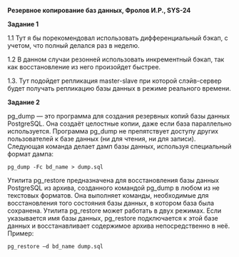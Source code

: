**Резервное копирование баз данных, Фролов И.Р., SYS-24**


**Задание 1**

1.1 Тут я бы порекомендовал использовать дифференциальный бэкап, с учетом, что полный делался раз в неделю.

1.2 В данном случаи резонней использовать инкрементный бэкап, так как восстановление из него произойдет быстрее.

1.3. Тут подойдет репликация master-slave при которой слэйв-сервер будет получать репликацию базы данных в режиме реального времени.

**Задание 2**

pg_dump — это программа для создания резервных копий базы данных PostgreSQL. Она создаёт целостные копии, даже если база параллельно используется. Программа pg_dump не препятствует доступу других пользователей к базе данных (ни для чтения, ни для записи). Следующая команда делает дамп базы данных, используя специальный формат дампа:

``pg_dump -Fc bd_name > dump.sql``

Утилита pg_restore предназначена для восстановления базы данных PostgreSQL из архива, созданного командой pg_dump в любом из не текстовых форматов. Она выполняет команды, необходимые для восстановления того состояния базы данных, в котором база была сохранена. Утилита pg_restore может работать в двух режимах. Если указывается имя базы данных, pg_restore подключается к этой базе данных и восстанавливает содержимое архива непосредственно в неё. Пример:

``pg_restore –d bd_name dump.sql``


